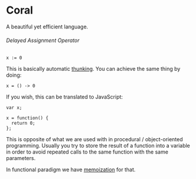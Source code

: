 # Coral

A beautiful yet efficient language.

###### Delayed Assignment Operator

```
x := 0
```

This is basically automatic [thunking](http://en.wikipedia.org/wiki/Thunk). You can achieve the same thing by doing:

```
x = () -> 0
```

If you wish, this can be translated to JavaScript:

```
var x;

x = function() {
  return 0;
};
```

This is opposite of what we are used with in procedural / object-oriented programming.
Usually you try to store the result of a function into a variable in order to avoid repeated calls to the same function with the same parameters. 

In functional paradigm we have [memoization](http://en.wikipedia.org/wiki/Memoization) for that.
